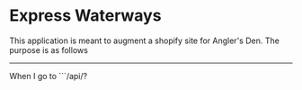 # Express Waterways

This application is meant to augment a shopify site for Angler's Den. The purpose is as follows

---
When I go to ```/api/?